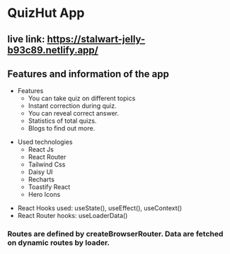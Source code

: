 # QuizHut App

## live link: https://stalwart-jelly-b93c89.netlify.app/

## Features and information of the app

- Features
  - You can take quiz on different topics
  - Instant correction during quiz.
  - You can reveal correct answer.
  * Statistics of total quizs.
  * Blogs to find out more.

* Used technologies
  - React Js
  - React Router
  - Tailwind Css
  - Daisy UI
  * Recharts
  * Toastify React
  * Hero Icons

- React Hooks used: useState(), useEffect(), useContext()
- React Router hooks: useLoaderData()

### Routes are defined by createBrowserRouter. Data are fetched on dynamic routes by loader.
